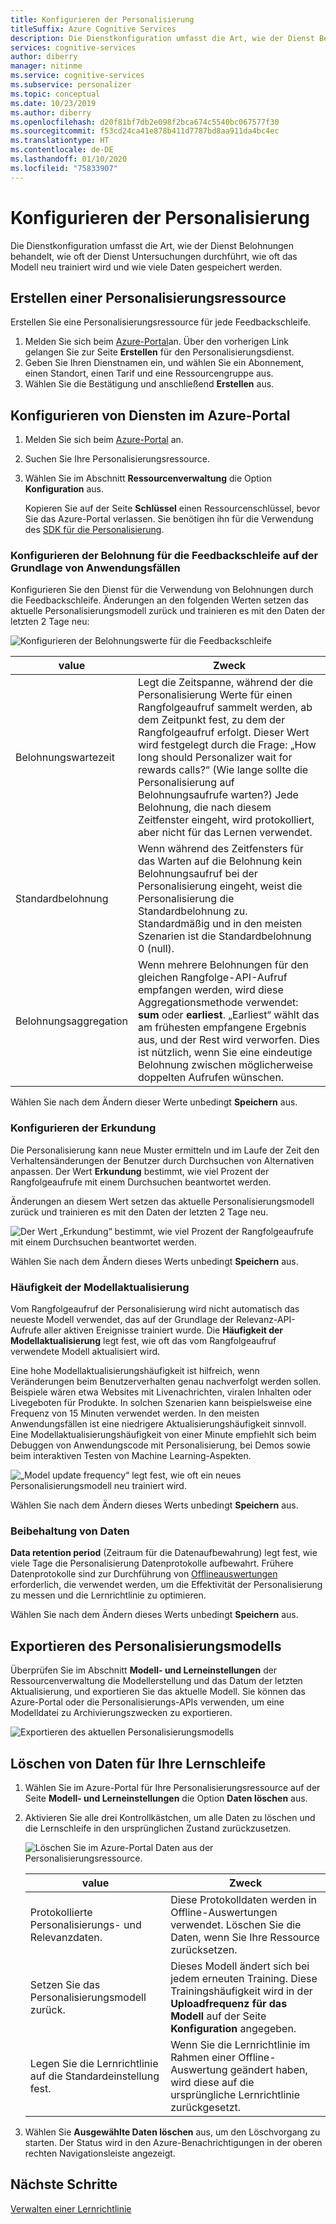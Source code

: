 ```yaml
---
title: Konfigurieren der Personalisierung
titleSuffix: Azure Cognitive Services
description: Die Dienstkonfiguration umfasst die Art, wie der Dienst Belohnungen behandelt, wie oft der Dienst Untersuchungen durchführt, wie oft das Modell neu trainiert wird und wie viele Daten gespeichert werden.
services: cognitive-services
author: diberry
manager: nitinme
ms.service: cognitive-services
ms.subservice: personalizer
ms.topic: conceptual
ms.date: 10/23/2019
ms.author: diberry
ms.openlocfilehash: d20f81bf7db2e098f2bca674c5540bc067577f30
ms.sourcegitcommit: f53cd24ca41e878b411d7787bd8aa911da4bc4ec
ms.translationtype: HT
ms.contentlocale: de-DE
ms.lasthandoff: 01/10/2020
ms.locfileid: "75833907"
---
```

# <a name="configure-personalizer"></a>Konfigurieren der Personalisierung

Die Dienstkonfiguration umfasst die Art, wie der Dienst Belohnungen behandelt, wie oft der Dienst Untersuchungen durchführt, wie oft das Modell neu trainiert wird und wie viele Daten gespeichert werden.

## <a name="create-personalizer-resource"></a>Erstellen einer Personalisierungsressource

Erstellen Sie eine Personalisierungsressource für jede Feedbackschleife.

1. Melden Sie sich beim [Azure-Portal](https://ms.portal.azure.com/#create/Microsoft.CognitiveServicesPersonalizer)an. Über den vorherigen Link gelangen Sie zur Seite **Erstellen** für den Personalisierungsdienst.
1. Geben Sie Ihren Dienstnamen ein, und wählen Sie ein Abonnement, einen Standort, einen Tarif und eine Ressourcengruppe aus.
1. Wählen Sie die Bestätigung und anschließend **Erstellen** aus.

<a name="configure-service-settings-in-the-azure-portal"></a>

## <a name="configure-service-in-the-azure-portal"></a>Konfigurieren von Diensten im Azure-Portal

1. Melden Sie sich beim [Azure-Portal](https://ms.portal.azure.com/#create/Microsoft.CognitiveServicesPersonalizer) an.
1. Suchen Sie Ihre Personalisierungsressource.
1. Wählen Sie im Abschnitt **Ressourcenverwaltung** die Option **Konfiguration** aus.

    Kopieren Sie auf der Seite **Schlüssel** einen Ressourcenschlüssel, bevor Sie das Azure-Portal verlassen. Sie benötigen ihn für die Verwendung des [SDK für die Personalisierung](https://docs.microsoft.com/dotnet/api/microsoft.azure.cognitiveservices.personalizer).

<a name="configure-reward-settings-for-the-feedback-loop-based-on-use-case"></a>

### <a name="configure-reward-for-the-feedback-loop-based-on-use-case"></a>Konfigurieren der Belohnung für die Feedbackschleife auf der Grundlage von Anwendungsfällen

Konfigurieren Sie den Dienst für die Verwendung von Belohnungen durch die Feedbackschleife. Änderungen an den folgenden Werten setzen das aktuelle Personalisierungsmodell zurück und trainieren es mit den Daten der letzten 2 Tage neu:

![Konfigurieren der Belohnungswerte für die Feedbackschleife](media/settings/configure-model-reward-settings.png)

|value|Zweck|
|--|--|
|Belohnungswartezeit|Legt die Zeitspanne, während der die Personalisierung Werte für einen Rangfolgeaufruf sammelt werden, ab dem Zeitpunkt fest, zu dem der Rangfolgeaufruf erfolgt. Dieser Wert wird festgelegt durch die Frage: „How long should Personalizer wait for rewards calls?“ (Wie lange sollte die Personalisierung auf Belohnungsaufrufe warten?) Jede Belohnung, die nach diesem Zeitfenster eingeht, wird protokolliert, aber nicht für das Lernen verwendet.|
|Standardbelohnung|Wenn während des Zeitfensters für das Warten auf die Belohnung kein Belohnungsaufruf bei der Personalisierung eingeht, weist die Personalisierung die Standardbelohnung zu. Standardmäßig und in den meisten Szenarien ist die Standardbelohnung 0 (null).|
|Belohnungsaggregation|Wenn mehrere Belohnungen für den gleichen Rangfolge-API-Aufruf empfangen werden, wird diese Aggregationsmethode verwendet: **sum** oder **earliest**. „Earliest“ wählt das am frühesten empfangene Ergebnis aus, und der Rest wird verworfen. Dies ist nützlich, wenn Sie eine eindeutige Belohnung zwischen möglicherweise doppelten Aufrufen wünschen. |

Wählen Sie nach dem Ändern dieser Werte unbedingt **Speichern** aus.

### <a name="configure-exploration"></a>Konfigurieren der Erkundung

Die Personalisierung kann neue Muster ermitteln und im Laufe der Zeit den Verhaltensänderungen der Benutzer durch Durchsuchen von Alternativen anpassen. Der Wert **Erkundung** bestimmt, wie viel Prozent der Rangfolgeaufrufe mit einem Durchsuchen beantwortet werden.

Änderungen an diesem Wert setzen das aktuelle Personalisierungsmodell zurück und trainieren es mit den Daten der letzten 2 Tage neu.

![Der Wert „Erkundung“ bestimmt, wie viel Prozent der Rangfolgeaufrufe mit einem Durchsuchen beantwortet werden.](media/settings/configure-exploration-setting.png)

Wählen Sie nach dem Ändern dieses Werts unbedingt **Speichern** aus.

### <a name="model-update-frequency"></a>Häufigkeit der Modellaktualisierung

Vom Rangfolgeaufruf der Personalisierung wird nicht automatisch das neueste Modell verwendet, das auf der Grundlage der Relevanz-API-Aufrufe aller aktiven Ereignisse trainiert wurde. Die **Häufigkeit der Modellaktualisierung** legt fest, wie oft das vom Rangfolgeaufruf verwendete Modell aktualisiert wird.

Eine hohe Modellaktualisierungshäufigkeit ist hilfreich, wenn Veränderungen beim Benutzerverhalten genau nachverfolgt werden sollen. Beispiele wären etwa Websites mit Livenachrichten, viralen Inhalten oder Livegeboten für Produkte. In solchen Szenarien kann beispielsweise eine Frequenz von 15 Minuten verwendet werden. In den meisten Anwendungsfällen ist eine niedrigere Aktualisierungshäufigkeit sinnvoll. Eine Modellaktualisierungshäufigkeit von einer Minute empfiehlt sich beim Debuggen von Anwendungscode mit Personalisierung, bei Demos sowie beim interaktiven Testen von Machine Learning-Aspekten.

![„Model update frequency“ legt fest, wie oft ein neues Personalisierungsmodell neu trainiert wird.](media/settings/configure-model-update-frequency-settings-15-minutes.png)

Wählen Sie nach dem Ändern dieses Werts unbedingt **Speichern** aus.

### <a name="data-retention"></a>Beibehaltung von Daten

**Data retention period** (Zeitraum für die Datenaufbewahrung) legt fest, wie viele Tage die Personalisierung Datenprotokolle aufbewahrt. Frühere Datenprotokolle sind zur Durchführung von [Offlineauswertungen](concepts-offline-evaluation.md) erforderlich, die verwendet werden, um die Effektivität der Personalisierung zu messen und die Lernrichtlinie zu optimieren.

Wählen Sie nach dem Ändern dieses Werts unbedingt **Speichern** aus.

## <a name="export-the-personalizer-model"></a>Exportieren des Personalisierungsmodells

Überprüfen Sie im Abschnitt **Modell- und Lerneinstellungen** der Ressourcenverwaltung die Modellerstellung und das Datum der letzten Aktualisierung, und exportieren Sie das aktuelle Modell. Sie können das Azure-Portal oder die Personalisierungs-APIs verwenden, um eine Modelldatei zu Archivierungszwecken zu exportieren.

![Exportieren des aktuellen Personalisierungsmodells](media/settings/export-current-personalizer-model.png)

## <a name="clear-data-for-your-learning-loop"></a>Löschen von Daten für Ihre Lernschleife

1. Wählen Sie im Azure-Portal für Ihre Personalisierungsressource auf der Seite **Modell- und Lerneinstellungen** die Option **Daten löschen** aus.
1. Aktivieren Sie alle drei Kontrollkästchen, um alle Daten zu löschen und die Lernschleife in den ursprünglichen Zustand zurückzusetzen.

    ![Löschen Sie im Azure-Portal Daten aus der Personalisierungsressource.](./media/settings/clear-data-from-personalizer-resource.png)

    |value|Zweck|
    |--|--|
    |Protokollierte Personalisierungs- und Relevanzdaten.|Diese Protokolldaten werden in Offline-Auswertungen verwendet. Löschen Sie die Daten, wenn Sie Ihre Ressource zurücksetzen.|
    |Setzen Sie das Personalisierungsmodell zurück.|Dieses Modell ändert sich bei jedem erneuten Training. Diese Trainingshäufigkeit wird in der **Uploadfrequenz für das Modell** auf der Seite **Konfiguration** angegeben. |
    |Legen Sie die Lernrichtlinie auf die Standardeinstellung fest.|Wenn Sie die Lernrichtlinie im Rahmen einer Offline-Auswertung geändert haben, wird diese auf die ursprüngliche Lernrichtlinie zurückgesetzt.|

1. Wählen Sie **Ausgewählte Daten löschen** aus, um den Löschvorgang zu starten. Der Status wird in den Azure-Benachrichtigungen in der oberen rechten Navigationsleiste angezeigt.

## <a name="next-steps"></a>Nächste Schritte

[Verwalten einer Lernrichtlinie](how-to-learning-policy.md)
